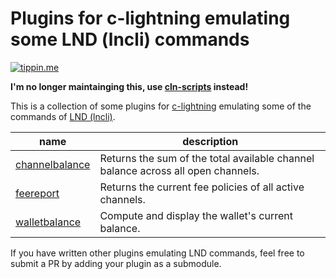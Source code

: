# Plugins for c-lightning emulating some LND (lncli) commands

[![tippin.me](https://badgen.net/badge/%E2%9A%A1%EF%B8%8Ftippin.me/@kristapsk/F0918E)](https://tippin.me/@kristapsk)

**I'm no longer maintainging this, use [cln-scripts](https://github.com/kristapsk/cln-scripts) instead!**

This is a collection of some plugins for [c-lightning](https://github.com/ElementsProject/lightning) emulating some of the commands of [LND (lncli)](https://github.com/LightningNetwork/lnd).

| name                                                                    | description                                                                      |
| ------------------------------------------------------------------------|----------------------------------------------------------------------------------|
| [channelbalance](https://github.com/kristapsk/lightning-channelbalance) | Returns the sum of the total available channel balance across all open channels. |
| [feereport](https://github.com/kristapsk/lightning-feereport/)          | Returns the current fee policies of all active channels.                         |
| [walletbalance](https://github.com/kristapsk/lightning-walletbalance)   | Compute and display the wallet's current balance.                                |

If you have written other plugins emulating LND commands, feel free to submit a PR by adding your plugin as a submodule.

